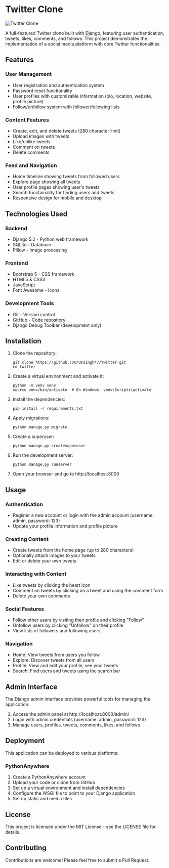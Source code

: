 # Twitter Clone

![Twitter Clone](https://raw.githubusercontent.com/Ussingh47/twitter/main/static/img/twitter-clone-preview.png)

A full-featured Twitter clone built with Django, featuring user authentication, tweets, likes, comments, and follows. This project demonstrates the implementation of a social media platform with core Twitter functionalities.

## Features

### User Management
- User registration and authentication system
- Password reset functionality
- User profiles with customizable information (bio, location, website, profile picture)
- Follow/unfollow system with follower/following lists

### Content Features
- Create, edit, and delete tweets (280 character limit)
- Upload images with tweets
- Like/unlike tweets
- Comment on tweets
- Delete comments

### Feed and Navigation
- Home timeline showing tweets from followed users
- Explore page showing all tweets
- User profile pages showing user's tweets
- Search functionality for finding users and tweets
- Responsive design for mobile and desktop

## Technologies Used

### Backend
- Django 5.2 - Python web framework
- SQLite - Database
- Pillow - Image processing

### Frontend
- Bootstrap 5 - CSS framework
- HTML5 & CSS3
- JavaScript
- Font Awesome - Icons

### Development Tools
- Git - Version control
- GitHub - Code repository
- Django Debug Toolbar (development only)

## Installation

1. Clone the repository:
   ```
   git clone https://github.com/Ussingh47/twitter.git
   cd twitter
   ```

2. Create a virtual environment and activate it:
   ```
   python -m venv venv
   source venv/bin/activate  # On Windows: venv\Scripts\activate
   ```

3. Install the dependencies:
   ```
   pip install -r requirements.txt
   ```

4. Apply migrations:
   ```
   python manage.py migrate
   ```

5. Create a superuser:
   ```
   python manage.py createsuperuser
   ```

6. Run the development server:
   ```
   python manage.py runserver
   ```

7. Open your browser and go to http://localhost:8000

## Usage

### Authentication
- Register a new account or login with the admin account (username: admin, password: 123)
- Update your profile information and profile picture

### Creating Content
- Create tweets from the home page (up to 280 characters)
- Optionally attach images to your tweets
- Edit or delete your own tweets

### Interacting with Content
- Like tweets by clicking the heart icon
- Comment on tweets by clicking on a tweet and using the comment form
- Delete your own comments

### Social Features
- Follow other users by visiting their profile and clicking "Follow"
- Unfollow users by clicking "Unfollow" on their profile
- View lists of followers and following users

### Navigation
- Home: View tweets from users you follow
- Explore: Discover tweets from all users
- Profile: View and edit your profile, see your tweets
- Search: Find users and tweets using the search bar

## Admin Interface

The Django admin interface provides powerful tools for managing the application:

1. Access the admin panel at http://localhost:8000/admin/
2. Login with admin credentials (username: admin, password: 123)
3. Manage users, profiles, tweets, comments, likes, and follows

## Deployment

This application can be deployed to various platforms:

### PythonAnywhere
1. Create a PythonAnywhere account
2. Upload your code or clone from GitHub
3. Set up a virtual environment and install dependencies
4. Configure the WSGI file to point to your Django application
5. Set up static and media files


## License

This project is licensed under the MIT License - see the LICENSE file for details.


## Contributing

Contributions are welcome! Please feel free to submit a Pull Request.
